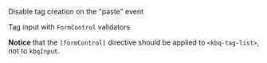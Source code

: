 Disable tag creation on the "paste" event

<!-- example(tags-input-onpaste-off) -->

Tag input with `FormControl` validators

**Notice** that the `[formControl]` directive should be applied to `<kbq-tag-list>`, not to `kbqInput`.

<!-- example(tag-input-with-form-control-validators) -->
